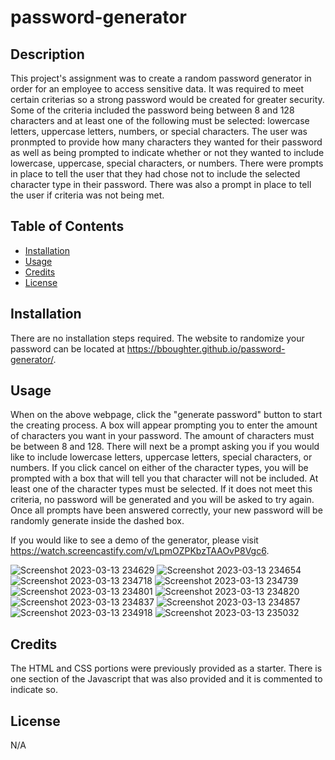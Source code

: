 # password-generator

## Description

This project's assignment was to create a random password generator in order for an employee to access sensitive data. It was required to meet certain criterias so a strong password would be created for greater security. Some of the criteria included the password being between 8 and 128 characters and at least one of the following must be selected: lowercase letters, uppercase letters, numbers, or special characters. The user was pronmpted to provide how many characters they wanted for their password as well as being prompted to indicate whether or not they wanted to include lowercase, uppercase, special characters, or numbers. There were prompts in place to tell the user that they had chose not to include the selected character type in their password. There was also a prompt in place to tell the user if criteria was not being met. 

## Table of Contents 

- [Installation](#installation)
- [Usage](#usage)
- [Credits](#credits)
- [License](#license)

## Installation

There are no installation steps required. The website to randomize your password can be located at https://bboughter.github.io/password-generator/.

## Usage

When on the above webpage, click the "generate password" button to start the creating process. A box will appear prompting you to enter the amount of characters you want in your password. The amount of characters must be between 8 and 128. There will next be a prompt asking you if you would like to include lowercase letters, uppercase letters, special characters, or numbers. If you click cancel on either of the character types, you will be prompted with a box that will tell you that character will not be included. At least one of the character types must be selected. If it does not meet this criteria, no password will be generated and you will be asked to try again. Once all prompts have been answered correctly, your new password will be randomly generate inside the dashed box. 

If you would like to see a demo of the generator, please visit https://watch.screencastify.com/v/LpmOZPKbzTAAOvP8Vgc6.

![Screenshot 2023-03-13 234629](https://user-images.githubusercontent.com/113574704/224921805-f93c2ba9-0aa0-47ed-9db9-d82dccac8ebd.png)
![Screenshot 2023-03-13 234654](https://user-images.githubusercontent.com/113574704/224921825-bc6621ea-8daa-40fc-abd7-e97caf59a8ee.png)
![Screenshot 2023-03-13 234718](https://user-images.githubusercontent.com/113574704/224921836-868eb7d1-e6b4-4097-a8f6-59672eb23df8.png)
![Screenshot 2023-03-13 234739](https://user-images.githubusercontent.com/113574704/224921848-2e9676c6-cc2f-4064-9a7f-203d6eb7ff2b.png)
![Screenshot 2023-03-13 234801](https://user-images.githubusercontent.com/113574704/224921865-ab8c9af5-1bbb-4076-b981-6ed238afba16.png)
![Screenshot 2023-03-13 234820](https://user-images.githubusercontent.com/113574704/224921881-10150490-2ee0-4ce7-b7a3-a6c89a1c66f2.png)
![Screenshot 2023-03-13 234837](https://user-images.githubusercontent.com/113574704/224921903-b450fe69-60a2-4315-b256-6295b4d6942e.png)
![Screenshot 2023-03-13 234857](https://user-images.githubusercontent.com/113574704/224921923-83d301c5-513b-48e2-950c-3415621dfe69.png)
![Screenshot 2023-03-13 234918](https://user-images.githubusercontent.com/113574704/224921938-3e59f4dc-4a03-45dc-83a2-481e78d7eec5.png)
![Screenshot 2023-03-13 235032](https://user-images.githubusercontent.com/113574704/224921960-cac449b0-0c8b-47c6-8057-cd4df5113ce3.png)

## Credits

The HTML and CSS portions were previously provided as a starter. There is one section of the Javascript that was also provided and it is commented to indicate so. 

## License

N/A
